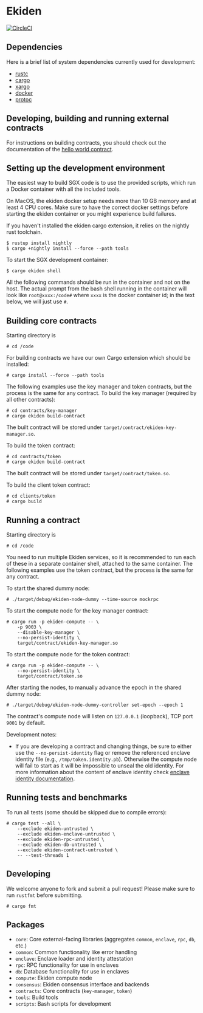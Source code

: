 # Ekiden

[![CircleCI](https://circleci.com/gh/oasislabs/ekiden/tree/master.svg?style=svg&circle-token=97f633035afbb45f26ed1b2f3f78a1e8e8a5e756)](https://circleci.com/gh/oasislabs/ekiden/tree/master)

## Dependencies

Here is a brief list of system dependencies currently used for development:
- [rustc](https://www.rust-lang.org/en-US/)
- [cargo](http://doc.crates.io/)
- [xargo](https://github.com/japaric/xargo)
- [docker](https://www.docker.com/)
- [protoc](https://github.com/google/protobuf/releases)

## Developing, building and running external contracts

For instructions on building contracts, you should check out the documentation of the
[hello world contract](https://github.com/oasislabs/contract-helloworld).

## Setting up the development environment

The easiest way to build SGX code is to use the provided scripts, which run a Docker
container with all the included tools.

On MacOS, the ekiden docker setup needs more than 10 GB memory and at least 4 CPU cores. Make sure to have the correct docker settings before starting the ekiden container or you might experience build failures.

If you haven't installed the ekiden cargo extension, it relies on the nightly rust toolchain.
```
$ rustup install nightly
$ cargo +nightly install --force --path tools
```

To start the SGX development container:
```
$ cargo ekiden shell
```

All the following commands should be run in the container and not on
the host.  The actual prompt from the bash shell running in the
container will look like `root@xxxx:/code#` where `xxxx` is the docker
container id; in the text below, we will just use `#`.

## Building core contracts

Starting directory is
```
# cd /code
```

For building contracts we have our own Cargo extension which should be installed:
```
# cargo install --force --path tools
```

The following examples use the key manager and token contracts, but the process is the
same for any contract. To build the key manager (required by all other contracts):
```
# cd contracts/key-manager
# cargo ekiden build-contract
```

The built contract will be stored under `target/contract/ekiden-key-manager.so`.

To build the token contract:
```
# cd contracts/token
# cargo ekiden build-contract
```

The built contract will be stored under `target/contract/token.so`.

To build the client token contract:
```
# cd clients/token
# cargo build
```

## Running a contract

Starting directory is
```
# cd /code
```

You need to run multiple Ekiden services, so it is recommended to run each of these in a
separate container shell, attached to the same container. The following examples use the
token contract, but the process is the same for any contract.

To start the shared dummy node:
```
# ./target/debug/ekiden-node-dummy --time-source mockrpc
```

To start the compute node for the key manager contract:
```
# cargo run -p ekiden-compute -- \
    -p 9003 \
    --disable-key-manager \
    --no-persist-identity \
    target/contract/ekiden-key-manager.so
```

To start the compute node for the token contract:
```
# cargo run -p ekiden-compute -- \
    --no-persist-identity \
    target/contract/token.so
```

After starting the nodes, to manually advance the epoch in the shared dummy node:
```
# ./target/debug/ekiden-node-dummy-controller set-epoch --epoch 1
```

The contract's compute node will listen on `127.0.0.1` (loopback), TCP port `9001` by default.

Development notes:

* If you are developing a contract and changing things, be sure to either use the `--no-persist-identity` flag or remove the referenced enclave identity file (e.g., `/tmp/token.identity.pb`). Otherwise the compute node will fail to start as it will be impossible to unseal the old identity. For more information about the content of enclave identity check [enclave identity documentation](docs/enclave-identity.md#state).

## Running tests and benchmarks

To run all tests (some should be skipped due to compile errors):
```
# cargo test --all \
    --exclude ekiden-untrusted \
    --exclude ekiden-enclave-untrusted \
    --exclude ekiden-rpc-untrusted \
    --exclude ekiden-db-untrusted \
    --exclude ekiden-contract-untrusted \
    -- --test-threads 1
```

## Developing

We welcome anyone to fork and submit a pull request! Please make sure to run `rustfmt` before submitting.

```
# cargo fmt
```

## Packages
- `core`: Core external-facing libraries (aggregates `common`, `enclave`, `rpc`, `db`, etc.)
- `common`: Common functionality like error handling
- `enclave`: Enclave loader and identity attestation
- `rpc`: RPC functionality for use in enclaves
- `db`: Database functionality for use in enclaves
- `compute`: Ekiden compute node
- `consensus`: Ekiden consensus interface and backends
- `contracts`: Core contracts (`key-manager`, `token`)
- `tools`: Build tools
- `scripts`: Bash scripts for development
